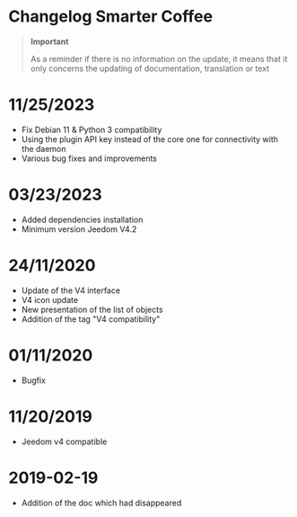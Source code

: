 # Changelog Smarter Coffee

>**Important**
>
>As a reminder if there is no information on the update, it means that it only concerns the updating of documentation, translation or text

# 11/25/2023

- Fix Debian 11 & Python 3 compatibility
- Using the plugin API key instead of the core one for connectivity with the daemon
- Various bug fixes and improvements

# 03/23/2023

- Added dependencies installation
- Minimum version Jeedom V4.2

# 24/11/2020

- Update of the V4 interface
- V4 icon update
- New presentation of the list of objects
- Addition of the tag "V4 compatibility"

# 01/11/2020

- Bugfix

# 11/20/2019

- Jeedom v4 compatible

# 2019-02-19

- Addition of the doc which had disappeared
